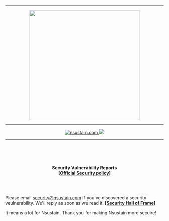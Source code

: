 <br>

---

<p align="center">
  <a href="https://nsustain.com">
    <img src="https://raw.githubusercontent.com/Nsustain/.github/main/logo/logo-github.png" width="350">
  </a>
</p>


---

<p align="center">
  <a href="https://github.com/Nsustain/nsustain.com">
    <img alt="nsustain.com" src="https://img.shields.io/badge/GitHub-nsustain.com-brightgreen">
  </a>
  <a href="https://github.com/Nsustain/nsustain.com/blob/main/LICENSE">
    <img src="https://badgen.net/github/license/nsustain/nsustain.com">
  </a>
</p>

---

<br>
<br>
<br>

<p align="center">
  <b>
    Security Vulnerability Reports<br>
    [<a href="https://github.com/Nsustain/nsustain.com/security/policy">Official Security policy</a>]
  </b>
</p>

<br>
<br>

Please email security@nsustain.com
if you've discovered a security veulnerability.
We'll reply as soon as we read it.
**[[Security Hall of Frame](./HALL-OF-FRAME.md)]**

It means a lot for Nsustain. Thank you for
making Nsustain more secuire!

<br>
<br>
<br>

